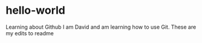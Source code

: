 # hello-world
Learning about Github
I am David and am learning how to use Git.
These are my edits to readme
